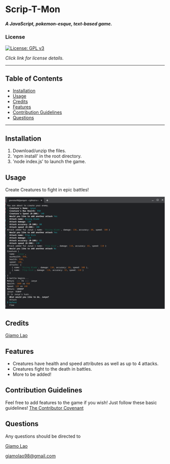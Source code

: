 # Scrip-T-Mon
##### A JavaScript, pokemon-esque, text-based game.
### License
[![License: GPL v3](https://img.shields.io/badge/License-GPLv3-blue.svg)](https://www.gnu.org/licenses/gpl-3.0)

*Click link for license details.*

---------------
## Table of Contents
* [Installation](#installation)
* [Usage](#usage)
* [Credits](#credits)
* [Features](#features)
* [Contribution Guidelines](#contribution-guidelines)
* [Questions](#questions)
---------------
## Installation
1. Download/unzip the files.
2. 'npm install' in the root directory.
3. 'node index.js' to launch the game.
## Usage
Create Creatures to fight in epic battles!

![A picture of the game running in a terminal.](./assets/images/showcase.png)

## Credits
[Giamo Lao](https://www.github.com/TechnicalParadox)
## Features
* Creatures have health and speed attributes as well as up to 4 attacks.
* Creatures fight to the death in battles.
* More to be added!
## Contribution Guidelines
Feel free to add features to the game if you wish! Just follow these basic guidelines!
[The Contributor Covenant](https://www.contributor-covenant.org/)
## Questions
Any questions should be directed to 

[Giamo Lao](https://technicalparadox.github.io)

[giamolao98@gmail.com](mailto:https://technicalparadox.github.io)